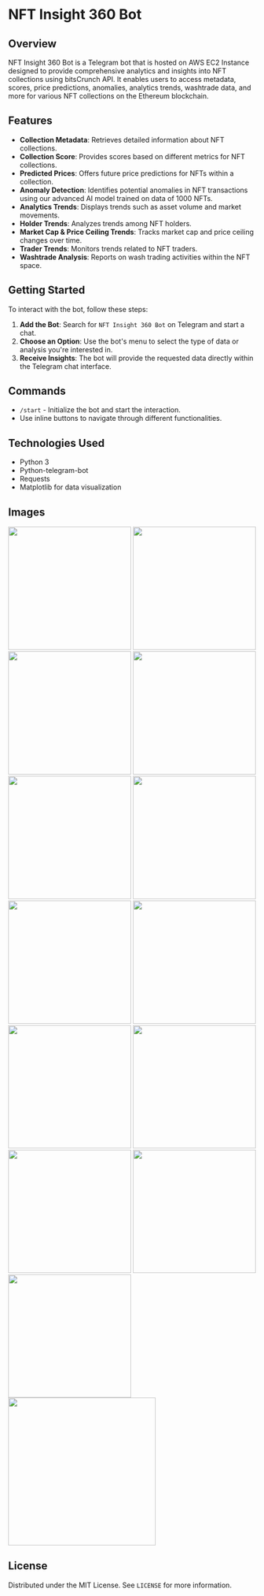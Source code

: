 # NFT Insight 360 Bot

## Overview
NFT Insight 360 Bot is a Telegram bot that is hosted on AWS EC2 Instance designed to provide comprehensive analytics and insights into NFT collections using bitsCrunch API. It enables users to access metadata, scores, price predictions, anomalies, analytics trends, washtrade data, and more for various NFT collections on the Ethereum blockchain.

## Features
- **Collection Metadata**: Retrieves detailed information about NFT collections.
- **Collection Score**: Provides scores based on different metrics for NFT collections.
- **Predicted Prices**: Offers future price predictions for NFTs within a collection.
- **Anomaly Detection**: Identifies potential anomalies in NFT transactions using our advanced AI model trained on data of 1000 NFTs.
- **Analytics Trends**: Displays trends such as asset volume and market movements.
- **Holder Trends**: Analyzes trends among NFT holders.
- **Market Cap & Price Ceiling Trends**: Tracks market cap and price ceiling changes over time.
- **Trader Trends**: Monitors trends related to NFT traders.
- **Washtrade Analysis**: Reports on wash trading activities within the NFT space.

## Getting Started
To interact with the bot, follow these steps:

1. **Add the Bot**: Search for `NFT Insight 360 Bot` on Telegram and start a chat.
2. **Choose an Option**: Use the bot's menu to select the type of data or analysis you're interested in.
3. **Receive Insights**: The bot will provide the requested data directly within the Telegram chat interface.

## Commands
- `/start` - Initialize the bot and start the interaction.
- Use inline buttons to navigate through different functionalities.

## Technologies Used
- Python 3
- Python-telegram-bot
- Requests
- Matplotlib for data visualization

## Images

<img src="https://github.com/user-attachments/assets/56e7fa63-80dd-40fc-adfd-595b848fbdde" width="250">

<img src="https://github.com/user-attachments/assets/45694ade-8e17-450a-af11-fe84860a2e7d" width="250">

<img src="https://github.com/user-attachments/assets/3b513a65-44ee-4b40-b42a-2dbfa53de27c" width="250">

<img src="https://github.com/user-attachments/assets/6cabe36a-e639-4dcb-8af2-2f6efa475620" width="250">

<img src="https://github.com/user-attachments/assets/f1c8cf71-1a13-438b-9669-e35bd81dcb65" width="250">

<img src="https://github.com/user-attachments/assets/7c69a538-48b0-4d46-a50c-ad0af2e856bd" width="250">

<img src="https://github.com/user-attachments/assets/f1aebceb-c948-4176-b80e-ab6fbd178298" width="250">

<img src="https://github.com/user-attachments/assets/d0faefaf-5b6c-4530-843a-1d5f5634a032" width="250">

<img src="https://github.com/user-attachments/assets/50b392a6-564e-4f30-a571-2aa3333d43e4" width="250">

<img src="https://github.com/user-attachments/assets/2e40b42f-3253-4ff2-84c9-1dbdd3a3293a" width="250">

<img src="https://github.com/user-attachments/assets/f0fad7e8-63c6-4b92-b25f-fb5010169dc6" width="250">

<img src="https://github.com/user-attachments/assets/0f1446c9-c4a1-49d7-a14d-9d36b1b0cac8" width="250">

<img src="https://github.com/user-attachments/assets/ec3e15f0-26b5-4bc8-b0c8-6ea895d04a81" width="250">

<img src="https://i.ibb.co/QjJGqpf6/IMG-20250406-WA0001.jpg" width="300">

## License
Distributed under the MIT License. See `LICENSE` for more information.
